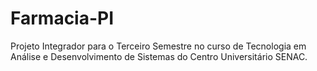 # Farmacia-PI
Projeto Integrador para o Terceiro Semestre no curso de Tecnologia em Análise e Desenvolvimento de Sistemas do Centro Universitário SENAC.
